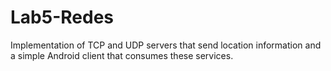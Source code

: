# Lab5-Redes

Implementation of TCP and UDP servers that send location information and a simple Android client that consumes these services. 
